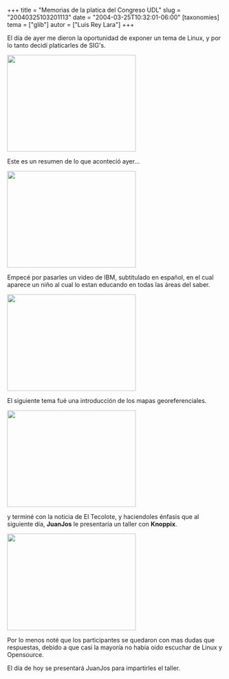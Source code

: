 +++
title = "Memorias de la platica del Congreso UDL"
slug = "20040325103201113"
date = "2004-03-25T10:32:01-06:00"
[taxonomies]
tema = ["glib"]
autor = ["Luis Rey Lara"]
+++

El día de ayer me dieron la oportunidad de exponer un tema de Linux, y
por lo tanto decidí platicarles de SIG's.

<img src="http://glib.org.mx/images/articles/20040325103201113_1.jpg"
width="299" height="224" />

Este es un resumen de lo que aconteció ayer...

<!-- more -->
<img src="http://glib.org.mx/images/articles/20040325103201113_2.jpg"
width="299" height="224" />

Empecé por pasarles un video de IBM, subtitulado en español, en el cual
aparece un niño al cual lo estan educando en todas las áreas del
saber.

<img src="http://glib.org.mx/images/articles/20040325103201113_3.jpg"
width="299" height="224" />

El siguiente tema fué una introducción de los mapas georeferenciales.

<img src="http://glib.org.mx/images/articles/20040325103201113_4.jpg"
width="299" height="224" />

y terminé con la noticia de El Tecolote, y haciendoles énfasis que al
siguiente día, **JuanJos** le presentaría un taller con **Knoppix**.

<img src="http://glib.org.mx/images/articles/20040325103201113_5.jpg"
width="299" height="224" />

Por lo menos noté que los participantes se quedaron con mas dudas que
respuestas, debido a que casi la mayoría no habia oido escuchar de Linux
y Opensource.

El día de hoy se presentará JuanJos para impartirles el taller.
